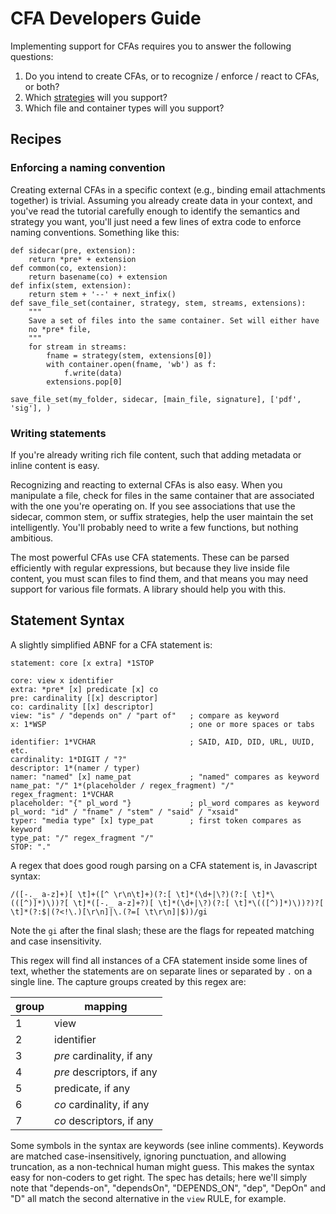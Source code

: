 # CFA Developers Guide

Implementing support for CFAs requires you to answer the following questions:

1. Do you intend to create CFAs, or to recognize / enforce / react to CFAs, or both?
2. Which [strategies](strategies.md) will you support?
3. Which file and container types will you support?

## Recipes

### Enforcing a naming convention

Creating external CFAs in a specific context (e.g., binding email attachments together) is trivial. Assuming you already create data in your context, and you've read the tutorial carefully enough to identify the semantics and strategy you want, you'll just need a few lines of extra code to enforce naming conventions. Something like this:

```pseudocode
def sidecar(pre, extension):
    return *pre* + extension
def common(co, extension):
    return basename(co) + extension
def infix(stem, extension):
    return stem + '--' + next_infix() 
def save_file_set(container, strategy, stem, streams, extensions):
    """
    Save a set of files into the same container. Set will either have
    no *pre* file, 
    """
    for stream in streams:
        fname = strategy(stem, extensions[0])
        with container.open(fname, 'wb') as f:
            f.write(data)
        extensions.pop[0]

save_file_set(my_folder, sidecar, [main_file, signature], ['pdf', 'sig'], )
```

### Writing statements

If you're already writing rich file content, such that adding metadata or inline content is easy. 

Recognizing and reacting to external CFAs is also easy. When you manipulate a file, check for files in the same container that are associated with the one you're operating on. If you see associations that use the sidecar, common stem, or suffix strategies, help the user maintain the set intelligently. You'll probably need to write a few functions, but nothing ambitious.

The most powerful CFAs use CFA statements. These can be parsed efficiently with regular expressions, but because they live inside file content, you must scan files to find them, and that means you may need support for various file formats. A library should help you with this.

## Statement Syntax
A slightly simplified ABNF for a CFA statement is:

```ABNF
statement: core [x extra] *1STOP

core: view x identifier
extra: *pre* [x] predicate [x] co
pre: cardinality [[x] descriptor]
co: cardinality [[x] descriptor] 
view: "is" / "depends on" / "part of"   ; compare as keyword
x: 1*WSP                                ; one or more spaces or tabs 

identifier: 1*VCHAR                     ; SAID, AID, DID, URL, UUID, etc.
cardinality: 1*DIGIT / "?"
descriptor: 1*(namer / typer)
namer: "named" [x] name_pat             ; "named" compares as keyword
name_pat: "/" 1*(placeholder / regex_fragment) "/"
regex_fragment: 1*VCHAR
placeholder: "{" pl_word "}             ; pl_word compares as keyword
pl_word: "id" / "fname" / "stem" / "said" / "xsaid"
typer: "media type" [x] type_pat        ; first token compares as keyword
type_pat: "/" regex_fragment "/"
STOP: "."
```

A regex that does good rough parsing on a CFA statement is, in Javascript syntax:

```
/([-._ a-z]+)[ \t]+([^ \r\n\t]+)(?:[ \t]*(\d+|\?)(?:[ \t]*\(([^)]*)\))?[ \t]*([-._ a-z]+?)[ \t]*(\d+|\?)(?:[ \t]*\(([^)]*)\))?)?[ \t]*(?:$|(?<!\.)[\r\n]|\.(?=[ \t\r\n]|$))/gi
```
Note the `gi` after the final slash; these are the flags for repeated matching and case insensitivity.

This regex will find all instances of a CFA statement inside some lines of text, whether the statements are on separate lines or separated by `.` on a single line. The capture groups created by this regex are:

group | mapping
--- | ---
1 | view
2 | identifier
3 | *pre* cardinality, if any
4 | *pre* descriptors, if any
5 | predicate, if any
6 | *co* cardinality, if any
7 | *co* descriptors, if any

Some symbols in the syntax are keywords (see inline comments). Keywords are matched case-insensitively, ignoring punctuation, and allowing truncation, as a non-technical human might guess. This makes the syntax easy for non-coders to get right. The spec has details; here we'll simply note that "depends-on", "dependsOn", "DEPENDS_ON", "dep", "DepOn" and "D" all match the second alternative in the `view` RULE, for example.

